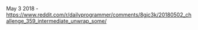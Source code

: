 May 3 2018 - https://www.reddit.com/r/dailyprogrammer/comments/8gjc3k/20180502_challenge_359_intermediate_unwrap_some/